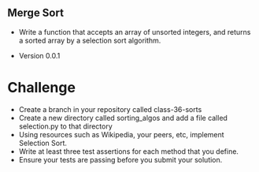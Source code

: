 ## Merge Sort
 - Write a function that accepts an array of unsorted integers, and returns a sorted array by a selection sort algorithm.

* Version 0.0.1

# Challenge

 - Create a branch in your repository called class-36-sorts
 - Create a new directory called sorting_algos and add a file called selection.py to that directory
 - Using resources such as Wikipedia, your peers, etc, implement Selection Sort.
 - Write at least three test assertions for each method that you define.
 - Ensure your tests are passing before you submit your solution.
